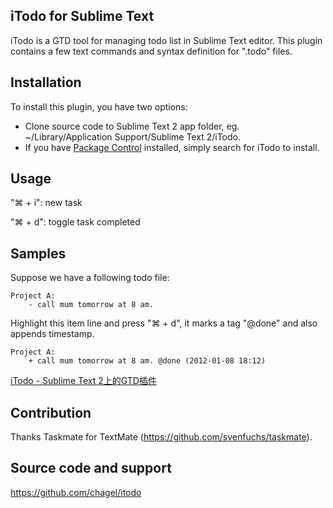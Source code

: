 iTodo for Sublime Text
------------------

iTodo is a GTD tool for managing todo list in Sublime Text editor.
This plugin contains a few text commands and syntax definition for ".todo" files.


Installation
------------------

To install this plugin, you have two options:

* Clone source code to Sublime Text 2 app folder, eg. ~/Library/Application Support/Sublime Text 2/iTodo.
* If you have [Package Control](http://wbond.net/sublime_packages/package_control) installed, simply search for iTodo to install.


Usage 
------------------

"⌘ + i": new task

"⌘ + d": toggle task completed


Samples 
------------------

Suppose we have a following todo file:

	Project A:
		- call mum tomorrow at 8 am.

Highlight this item line and press "⌘ + d", it marks a tag "@done" and also appends timestamp.

	Project A:
		+ call mum tomorrow at 8 am. @done (2012-01-08 18:12)

[iTodo - Sublime Text 2上的GTD插件](http://gchen.cn/blog/2012/01/08/gtd-with-itodo-in-sublime-text/)

Contribution
------------------

Thanks Taskmate for TextMate (https://github.com/svenfuchs/taskmate).


Source code and support 
------------------

https://github.com/chagel/itodo
